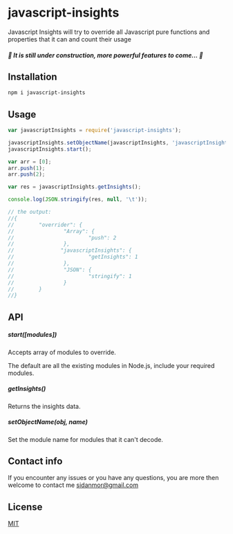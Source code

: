 # javascript-insights
Javascript Insights will try to override all Javascript pure functions and properties that it can and count their usage

##### :construction: It is still under construction, more powerful features to come... :construction:

## Installation
``` sh
npm i javascript-insights
```

## Usage
```js
var javascriptInsights = require('javascript-insights');

javascriptInsights.setObjectName(javascriptInsights, 'javascriptInsights');
javascriptInsights.start();

var arr = [0];
arr.push(1);
arr.push(2);

var res = javascriptInsights.getInsights();

console.log(JSON.stringify(res, null, '\t'));

// the output:
//{
//        "overrider": {
//                "Array": {
//                        "push": 2
//                },
//               "javascriptInsights": {
//                        "getInsights": 1
//                },
//                "JSON": {
//                        "stringify": 1
//                }
//        }
//}

```

## API

##### start([modules])

Accepts array of modules to override.

The default are all the existing modules in Node.js, include your required modules.

##### getInsights()

Returns the insights data.

##### setObjectName(obj, name)

Set the module name for modules that it can't decode.

## Contact info

If you encounter any issues or you have any questions, you are more then welcome to contact me sidanmor@gmail.com

## License

[MIT](https://opensource.org/licenses/MIT)

<!-- badge URLs -->
[npm-url]: https://npmjs.org/package/input
[npm-image]: https://img.shields.io/npm/v/input.svg?style=flat-square

[depstat-url]: https://david-dm.org/callumlocke/input
[depstat-image]: https://img.shields.io/david/callumlocke/input.svg?style=flat-square

[devdepstat-url]: https://david-dm.org/callumlocke/input#info=devDependencies
[devdepstat-image]: https://img.shields.io/david/dev/callumlocke/input.svg?style=flat-square&label=devDeps
